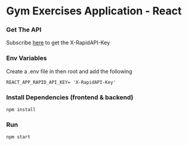# Gym Exercises Application - React

### Get The API
Subscribe [here](https://rapidapi.com/justin-WFnsXH_t6/api/exercisedb/) to get the  X-RapidAPI-Key

### Env Variables

Create a .env file in then root and add the following
```
REACT_APP_RAPID_API_KEY= 'X-RapidAPI-Key'
```

### Install Dependencies (frontend & backend)
```
npm install
```

### Run
```
npm start
```
